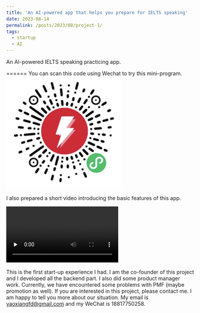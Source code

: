 ```yaml
---
title: 'An AI-powered app that helps you prepare for IELTS speaking'
date: 2023-08-14
permalink: /posts/2023/08/project-1/
tags:
  - startup
  - AI
---
```


An AI-powered IELTS speaking practicing app.

======
You can scan this code using Wechat to try this mini-program.
![unavailable](/images/projects/kaoyazhan/WechatIMG2572.png)

I also prepared a short video introducing the basic features of this app.

<div style="width:100%;">
  <video id="video" controls="" preload="none" width=>
    <source id="mp4" src="/images/projects/kaoyazhan/KYZ_demo.mp4" type="video/mp4">
  </videos>
</div>


This is the first start-up experience I had. I am the co-founder of this project and I developed all the backend part. I also did some product manager work.
Currently, we have encountered some problems with PMF (maybe promotion as well). If you are interested in this project, please contact me. I am happy to tell you more about our situation. My email is yaoxiangfd@gmail.com and my WeChat is 18817750258.